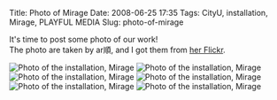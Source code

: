 Title: Photo of Mirage
Date: 2008-06-25 17:35
Tags: CityU, installation, Mirage, PLAYFUL MEDIA
Slug: photo-of-mirage

It's time to post some photo of our work!  
The photo are taken by ar順, and I got them from [her Flickr](http://www.flickr.com/photos/lauws/).  

<img src="https://farm4.staticflickr.com/3902/15030903842_9094f45fb5_o.jpg" alt="Photo of the installation, Mirage">

<img src="https://farm4.staticflickr.com/3891/14844721617_bf66e99499_o.jpg" alt="Photo of the installation, Mirage">

<img src="https://farm4.staticflickr.com/3848/15031256365_e62aa23dd5_o.jpg" alt="Photo of the installation, Mirage">

<img src="https://farm4.staticflickr.com/3873/14844599310_64a0a2f8b0_o.jpg" alt="Photo of the installation, Mirage">

<img src="https://farm4.staticflickr.com/3915/14844526049_39a2da3e5b_o.jpg" alt="Photo of the installation, Mirage">

<img src="https://farm4.staticflickr.com/3859/14844718977_79b0ff4667_o.jpg" alt="Photo of the installation, Mirage">